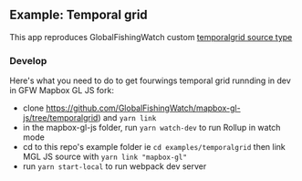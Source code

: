 ## Example: Temporal grid

This app reproduces GlobalFishingWatch custom [temporalgrid source type](https://github.com/GlobalFishingWatch/mapbox-gl-js/tree/temporalgrid)

### Develop

Here's what you need to do to get fourwings temporal grid runnding in dev in GFW Mapbox GL JS fork:

- clone https://github.com/GlobalFishingWatch/mapbox-gl-js/tree/temporalgrid) and `yarn link`
- in the mapbox-gl-js folder, run `yarn watch-dev` to run Rollup in watch mode
- cd to this repo's example folder ie `cd examples/temporalgrid` then link MGL JS source with `yarn link "mapbox-gl"`
- run `yarn start-local` to run webpack dev server
